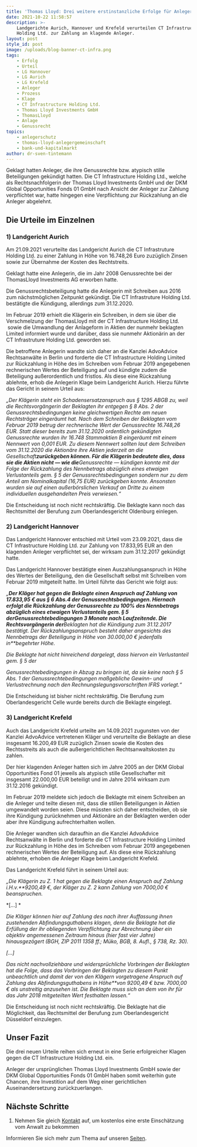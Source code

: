 ```yaml
---
title: 'Thomas Lloyd: Drei weitere erstinstanzliche Erfolge für Anleger erstritten'
date: 2021-10-22 11:58:57
description: >-
    Landgerichte Aurich, Hannover und Krefeld verurteilen CT Infrastructure
    Holding Ltd. zur Zahlung an klagende Anleger.
layout: post
style_id: post
image: /uploads/blog-banner-ct-infra.png
tags:
    - Erfolg
    - Urteil
    - LG Hannover
    - LG Aurich
    - LG Krefeld
    - Anleger
    - Prozess
    - Klage
    - CT Infrastructure Holding Ltd.
    - Thomas Lloyd Investments GmbH
    - ThomasLloyd
    - Anlage
    - Genussrecht
topics:
    - anlegerschutz
    - thomas-lloyd-anlegergemeinschaft
    - bank-und-kapitalmarkt
author: dr-sven-tintemann
---
```

Geklagt hatten Anleger, die ihre Genussrechte bzw. atypisch stille Beteiligungen gekündigt hatten. Die CT Infrastructure Holding Ltd., welche als Rechtsnachfolgerin der Thomas Lloyd Investments GmbH und der DKM Global Opportunities Fonds 01 GmbH nach Ansicht der Anleger zur Zahlung verpflichtet war, hatte hingegen eine Verpflichtung zur Rückzahlung an die Anleger abgelehnt.

## **Die Urteile im Einzelnen**

### 1) Landgericht Aurich&nbsp;

Am 21.09.2021 verurteilte das Landgericht Aurich die CT Infrastruture Holding Ltd. zu einer Zahlung in Höhe von 16.748,26 Euro zuzüglich Zinsen sowie zur Übernahme der Kosten des Rechtstreits.

Geklagt hatte eine Anlegerin, die im Jahr 2008 Genussrechte bei der ThomasLloyd Investments AG erworben hatte.&nbsp;

Die Genussrechtsbeteiligung hatte die Anlegerin mit Schreiben aus 2016 zum nächstmöglichen Zeitpunkt gekündigt. Die CT Infrastruture Holding Ltd. bestätigte die Kündigung, allerdings zum 31.12.2020.

Im Februar 2019 erhielt die Klägerin ein Schreiben, in dem sie über die Verschmelzung der ThomasLloyd mit der CT Infrastructure Holding Ltd. &nbsp;sowie die Umwandlung der Anlageform in Aktien der nunmehr beklagten Limited informiert wurde und darüber, dass sie nunmehr Aktionärin an der CT Infrastruture Holding Ltd. geworden sei.

Die betroffene Anlegerin wandte sich daher an die Kanzlei AdvoAdvice Rechtsanwälte in Berlin und forderte die CT Infrastructure Holding Limited zur Rückzahlung in Höhe des im Schreiben vom Februar 2019 angegebenen rechnerischen Wertes der Beteiligung auf und kündigte zudem die Beteiligung au&szlig;erordentlich und fristlos. Als diese eine Rückzahlung ablehnte, erhob die Anlegerin Klage beim Landgericht Aurich. Hierzu führte das Gericht in seinem Urteil aus:

*„Der Klägerin steht ein Schadensersatzanspruch aus &sect; 1295 ABGB zu, weil die Rechtsvorgängerin der Beklagten ihr entgegen &sect; 8 Abs. 2 der Genussrechtsbedingungen keine gleichwertigen Rechte am neuen Rechtsträger eingeräumt hat. Nach dem Schreiben der Beklagten vom Februar 2019 betrug der rechnerische Wert der Genussrechte 16.748,26 EUR. Statt dieser bereits zum 31.12.2020 ordentlich gekündigten Genussrechte wurden ihr 16.748 Stammaktien B eingeräumt mit einem Nennwert von 0,001 EUR. Zu diesem Nennwert sollten laut dem Schreiben vom 31.12.2020 die Aktionäre ihre Aktien jederzeit an die Gesellschaft**zurückgeben können. Für die Klägerin bedeutete dies, dass sie die Aktien nicht — wie die**Genussrechte — kündigen konnte mit der Folge der Rückzahlung des Nennbetrags* *abzüglich eines etwaigen Verlustanteils gem. &sect; 5 der Genussrechtsbedingungen sondern nur zu dem Anteil am Nominalkapital (16,75 EUR) zurückgeben konnte. Ansonsten wurden sie auf einen au&szlig;erbörslichen Verkauf an Dritte zu einem individuellen ausgehandelten Preis verwiesen.“*

Die Entscheidung ist noch nicht rechtskräftig. Die Beklagte kann noch das Rechtsmittel der Berufung zum Oberlandesgericht Oldenburg einlegen.

### **2) Landgericht Hannover**

Das Landgericht Hannover entschied mit Urteil vom 23.09.2021, dass die CT Infrastructure Holding Ltd. zur Zahlung von 17.833,95 EUR an den klagenden Anleger verpflichtet sei, der wirksam zum 31.12.2017 gekündigt hatte.

Das Landgericht Hannover bestätigte einen Auszahlungsanspruch in Höhe des Wertes der Beteiligung, den die Gesellschaft selbst mit Schreiben vom Februar 2019 mitgeteilt hatte. Im Urteil führte das Gericht wie folgt aus:&nbsp;

*„**Der Kläger hat gegen die Beklagte einen Anspruch auf Zahlung von 17.833,95 € aus &sect; 6 Abs.**4 der Genussrechtsbedingungen. Hiernach erfolgt die Rückzahlung der Genussrechte zu 100% des Nennbetrags abzüglich eines etwaigen Verlustanteils gem. &sect; 5 der**Genussrechtebedingungen 3 Monate nach Laufzeitende. Die Rechtsvorgängerin der**Beklagten hat die Kündigung zum 31.12.2017 bestätigt. Der Rückzahlungsanspruch besteht* *daher angesichts des Nennbetrags der Beteiligung in Höhe von 30.000,00 € jedenfalls in\*\*begehrter Höhe.*

*Die Beklagte hat nicht hinreichend dargelegt, dass hiervon ein Verlustanteil gem. &sect; 5 der*

*Genussrechtebedingungen in Abzug zu bringen ist, da sie keine nach &sect; 5 Abs. 1 der Genussrechtebedingungen ma&szlig;gebliche Gewinn- und Verlustrechnung nach den Rechnungslegungsvorschriften IFRS vorlegt.“*

Die Entscheidung ist bisher nicht rechtskräftig. Die Berufung zum Oberlandesgericht Celle wurde bereits durch die Beklagte eingelegt.

### **3) Landgericht Krefeld**

Auch das Landgericht Krefeld urteilte am 14.09.2021 zugunsten von der Kanzlei AdvoAdvice vertretenen Kläger und verurteilte die Beklagte an diese insgesamt 16.200,49 EUR zuzüglich Zinsen sowie die Kosten des Rechtsstreits als auch die au&szlig;ergerichtlichen Rechtsanwaltskosten zu zahlen.&nbsp;

Der hier klagenden Anleger hatten sich im Jahre 2005 an der DKM Global Opportunities Fond 01 jeweils als atypisch stille Gesellschafter mit insgesamt 22.000,00 EUR beteiligt und im Jahre 2014 wirksam zum 31.12.2016 gekündigt.

Im Februar 2019 meldete sich jedoch die Beklagte mit einem Schreiben an die Anleger und teilte diesen mit, dass die stillen Beteiligungen in Aktien umgewandelt worden seien. Diese müssten sich daher entscheiden, ob sie ihre Kündigung zurücknehmen und Aktionäre an der Beklagten werden oder aber ihre Kündigung aufrechterhalten wollen.

Die Anleger wandten sich daraufhin an die Kanzlei AdvoAdvice Rechtsanwälte in Berlin und forderte die CT Infrastructure Holding Limited zur Rückzahlung in Höhe des im Schreiben vom Februar 2019 angegebenen rechnerischen Wertes der Beteiligung auf. Als diese eine Rückzahlung ablehnte, erhoben die Anleger Klage beim Landgericht Krefeld.

Das Landgericht Krefeld führt in seinem Urteil aus:

*„Die Klägerin zu Z. 1 hat gegen die Beklagte einen Anspruch auf Zahlung i.H.v.\*\*9200,49 €, der Kläger zu Z. 2 kann Zahlung von 7000,00 € beanspruchen.*

\*\[…\] \*

*Die Kläger können hier auf Zahlung des nach ihrer Auffassung ihnen zustehenden Abfindungsguthabens klagen, denn die Beklagte hat die Erfüllung der ihr obliegenden Verpflichtung zur Abrechnung über ein objektiv angemessenen Zeitraum hinaus (hier fast vier Jahre) hinausgezögert (BGH, ZIP 2011 1358 ff.; Müko, BGB, 8. Aufl., &sect; 738, Rz. 30).*

*\[…\]*

*Das nicht nachvollziehbare und widersprüchliche Vorbringen der Beklagten hat die Folge, dass das Vorbringen der Beklagten zu diesem Punkt unbeachtlich und damit der von den Klägern vorgetragene Anspruch auf Zahlung des Abfindungsguthabens in Höhe\*\*von 9200,49 € bzw. 7000,00 € als unstreitig anzusehen ist. Die Beklagte muss sich* *an dem von ihr für das Jahr 2018 mitgeteilten Wert festhalten lassen.“*

Die Entscheidung ist noch nicht rechtskräftig. Die Beklagte hat die Möglichkeit, das Rechtsmittel der Berufung zum Oberlandesgericht Düsseldorf einzulegen.

## **Unser Fazit**

Die drei neuen Urteile reihen sich erneut in eine Serie erfolgreicher Klagen gegen die CT Infrastructure Holding Ltd. ein.

Anleger der ursprünglichen Thomas Lloyd Investments GmbH sowie der DKM Global Opportunities Fonds 01 GmbH haben somit weiterhin gute Chancen, ihre Investition auf dem Weg einer gerichtlichen Auseinandersetzung zurückzuerlangen.

## **Nächste Schritte**

1. Nehmen Sie gleich&nbsp;[Kontakt](https://advoadvice.de/blog/thomas-lloyd-anleger-mit-berufung-vor-olg-frankfurt-am-main-erfolgreich/#kontakt)&nbsp;auf, um kostenlos eine erste Einschätzung vom Anwalt zu bekommen

Informieren Sie sich mehr zum Thema auf unseren&nbsp;[Seiten](https://advoadvice.de/#themen).
